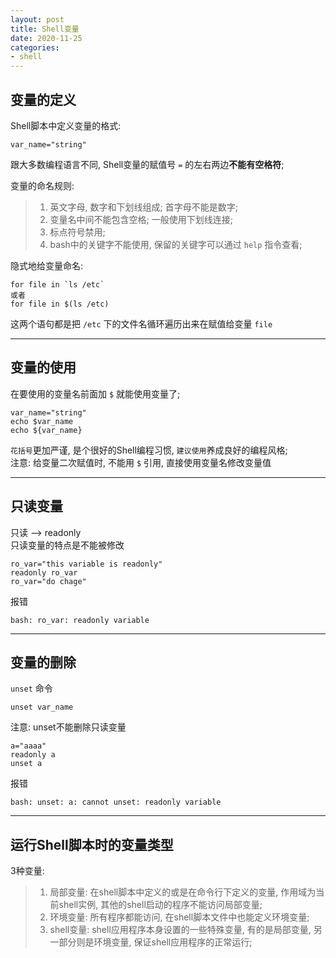 ```yaml
---
layout: post
title: Shell变量
date: 2020-11-25
categories:
- shell
---
```

## 变量的定义
Shell脚本中定义变量的格式:<br>
```shell
var_name="string"
```
跟大多数编程语言不同, Shell变量的赋值号 `=` 的左右两边**不能有空格符**;<br>

变量的命名规则:<br>
>1. 英文字母, 数字和下划线组成; 首字母不能是数字;<br>
>2. 变量名中间不能包含空格; 一般使用下划线连接;<br>
>3. 标点符号禁用;<br>
>4. bash中的关键字不能使用, 保留的关键字可以通过 `help` 指令查看;<br>

隐式地给变量命名:<br>
```shell
for file in `ls /etc` 
或者
for file in $(ls /etc)
```
这两个语句都是把 `/etc` 下的文件名循环遍历出来在赋值给变量 `file`<br>

----

## 变量的使用

在要使用的变量名前面加 `$` 就能使用变量了;<br>
```shell
var_name="string"
echo $var_name
echo ${var_name}
```
`花括号`更加严谨, 是个很好的Shell编程习惯, `建议使用`养成良好的编程风格;<br>
注意: 给变量二次赋值时, 不能用 `$` 引用, 直接使用变量名修改变量值<br>

----

## 只读变量

只读 \-\-\> readonly<br>
只读变量的特点是不能被修改<br>
```shell
ro_var="this variable is readonly"
readonly ro_var
ro_var="do chage"
```
报错<br>
```shell
bash: ro_var: readonly variable
```

----

## 变量的删除

`unset` 命令<br>
```shell
unset var_name
```
注意: unset不能删除只读变量<br>
```shell
a="aaaa"
readonly a
unset a
```
报错<br>
```shell
bash: unset: a: cannot unset: readonly variable
```

----

## 运行Shell脚本时的变量类型

3种变量:<br>
>1. 局部变量: 在shell脚本中定义的或是在命令行下定义的变量, 作用域为当前shell实例, 其他的shell启动的程序不能访问局部变量;<br>
>2. 环境变量: 所有程序都能访问, 在shell脚本文件中也能定义环境变量;<br>
>3. shell变量: shell应用程序本身设置的一些特殊变量, 有的是局部变量, 另一部分则是环境变量, 保证shell应用程序的正常运行;<br>






